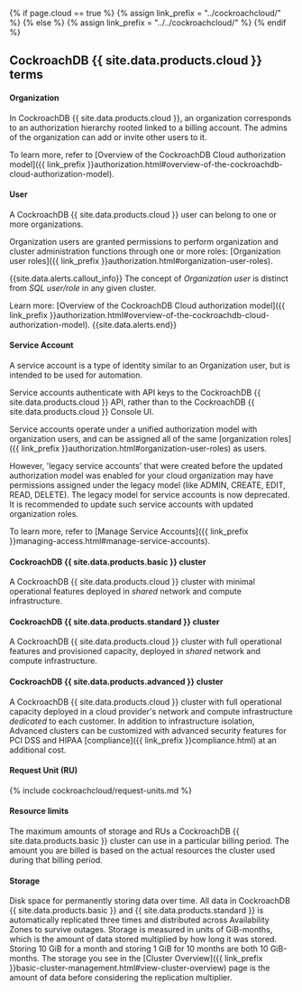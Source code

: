{% if page.cloud == true %}
  {% assign link_prefix = "../cockroachcloud/" %}
{% else %}
  {% assign link_prefix = "../../cockroachcloud/" %}
{% endif %}

## CockroachDB {{ site.data.products.cloud }} terms

#### Organization

In CockroachDB {{ site.data.products.cloud }}, an organization corresponds to an authorization hierarchy rooted linked to a billing account. The admins of the organization can add or invite other users to it.

To learn more, refer to [Overview of the CockroachDB Cloud authorization model]({{ link_prefix }}authorization.html#overview-of-the-cockroachdb-cloud-authorization-model).

#### User

A CockroachDB {{ site.data.products.cloud }} user can belong to one or more organizations.

Organization users are granted permissions to perform organization and cluster administration functions through one or more roles: [Organization user roles]({{ link_prefix }}authorization.html#organization-user-roles).

{{site.data.alerts.callout_info}}
The concept of *Organization user* is distinct from *SQL user/role* in any given cluster.

Learn more: [Overview of the CockroachDB Cloud authorization model]({{ link_prefix }}authorization.html#overview-of-the-cockroachdb-cloud-authorization-model).
{{site.data.alerts.end}}

#### Service Account

A service account is a type of identity similar to an Organization user, but is intended to be used for automation.

Service accounts authenticate with API keys to the CockroachDB {{ site.data.products.cloud }} API, rather than to the CockroachDB {{ site.data.products.cloud }} Console UI.

Service accounts operate under a unified authorization model with organization users, and can be assigned all of the same [organization roles]({{ link_prefix }}authorization.html#organization-user-roles) as users.

However, 'legacy service accounts' that were created before the updated authorization model was enabled for your cloud organization may have permissions assigned under the legacy model (like ADMIN, CREATE, EDIT, READ, DELETE). The legacy model for service accounts is now deprecated. It is recommended to update such service accounts with updated organization roles.

To learn more, refer to [Manage Service Accounts]({{ link_prefix }}managing-access.html#manage-service-accounts).

#### CockroachDB {{ site.data.products.basic }} cluster

A CockroachDB {{ site.data.products.cloud }} cluster with minimal operational features deployed in *shared* network and compute infrastructure.

#### CockroachDB {{ site.data.products.standard }} cluster

A CockroachDB {{ site.data.products.cloud }} cluster with full operational features and provisioned capacity, deployed in *shared* network and compute infrastructure.

#### CockroachDB {{ site.data.products.advanced }} cluster

A CockroachDB {{ site.data.products.cloud }} cluster with full operational capacity deployed in a cloud provider's network and compute infrastructure *dedicated* to each customer. In addition to infrastructure isolation, Advanced clusters can be customized with advanced security features for PCI DSS and HIPAA [compliance]({{ link_prefix }}compliance.html) at an additional cost.

#### Request Unit (RU)

{% include cockroachcloud/request-units.md %}

#### Resource limits

The maximum amounts of storage and RUs a CockroachDB {{ site.data.products.basic }} cluster can use in a particular billing period. The amount you are billed is based on the actual resources the cluster used during that billing period.

#### Storage

Disk space for permanently storing data over time. All data in CockroachDB {{ site.data.products.basic }} and {{ site.data.products.standard }} is automatically replicated three times and distributed across Availability Zones to survive outages. Storage is measured in units of GiB-months, which is the amount of data stored multiplied by how long it was stored. Storing 10 GiB for a month and storing 1 GiB for 10 months are both 10 GiB-months. The storage you see in the [Cluster Overview]({{ link_prefix }}basic-cluster-management.html#view-cluster-overview) page is the amount of data before considering the replication multiplier.
